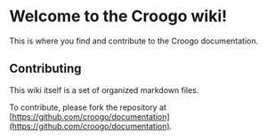 # Welcome to the Croogo wiki!

This is where you find and contribute to the Croogo documentation.

## Contributing

This wiki itself is a set of organized markdown files.

To contribute, please fork the repository at [https://github.com/croogo/documentation](https://github.com/croogo/documentation).